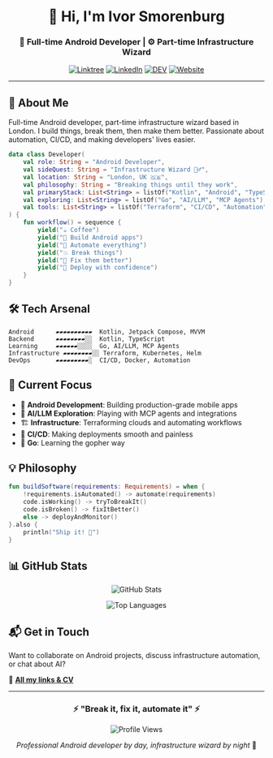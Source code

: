 <div align="center">

# 👋 Hi, I'm Ivor Smorenburg

### 🤖 Full-time Android Developer | ⚙️ Part-time Infrastructure Wizard

[![Linktree](https://img.shields.io/badge/Linktree-39E09B?style=for-the-badge&logo=linktree&logoColor=white)](https://linktr.ee/yourusername)
[![LinkedIn](https://img.shields.io/badge/LinkedIn-0077B5?style=for-the-badge&logo=linkedin&logoColor=white)](https://linkedin.com/in/ivorsmorenburg)
[![DEV](https://img.shields.io/badge/dev.to-0A0A0A?style=for-the-badge&logo=devdotto&logoColor=white)](https://dev.to/ivorsmorenburg)
[![Website](https://img.shields.io/badge/Website-FF5722?style=for-the-badge&logo=google-chrome&logoColor=white)](https://www.smorenburg.me)

</div>

---

## 🚀 About Me

Full-time Android developer, part-time infrastructure wizard based in London. I build things, break them, then make them better. Passionate about automation, CI/CD, and making developers' lives easier.
```kotlin
data class Developer(
    val role: String = "Android Developer",
    val sideQuest: String = "Infrastructure Wizard 🧙‍♂️",
    val location: String = "London, UK 🇬🇧",
    val philosophy: String = "Breaking things until they work",
    val primaryStack: List<String> = listOf("Kotlin", "Android", "TypeScript"),
    val exploring: List<String> = listOf("Go", "AI/LLM", "MCP Agents"),
    val tools: List<String> = listOf("Terraform", "CI/CD", "Automation")
) {
    fun workflow() = sequence {
        yield("☕ Coffee")
        yield("📱 Build Android apps")
        yield("🔧 Automate everything")
        yield("💥 Break things")
        yield("🔨 Fix them better")
        yield("🚀 Deploy with confidence")
    }
}
```

## 🛠️ Tech Arsenal
```text
Android      ▰▰▰▰▰▰▰▰▰▰  Kotlin, Jetpack Compose, MVVM
Backend      ▰▰▰▰▰▰▰▰░░  Kotlin, TypeScript
Learning     ▰▰▰▰▰▰░░░░  Go, AI/LLM, MCP Agents
Infrastructure ▰▰▰▰▰▰▰▰░░ Terraform, Kubernetes, Helm
DevOps       ▰▰▰▰▰▰▰▰▰░  CI/CD, Docker, Automation
```

## 🎯 Current Focus

- 📱 **Android Development**: Building production-grade mobile apps
- 🤖 **AI/LLM Exploration**: Playing with MCP agents and integrations
- 🏗️ **Infrastructure**: Terraforming clouds and automating workflows
- 🔄 **CI/CD**: Making deployments smooth and painless
- 🦫 **Go**: Learning the gopher way

## 💡 Philosophy
```kotlin
fun buildSoftware(requirements: Requirements) = when {
    !requirements.isAutomated() -> automate(requirements)
    code.isWorking() -> tryToBreakIt()
    code.isBroken() -> fixItBetter()
    else -> deployAndMonitor()
}.also { 
    println("Ship it! 🚀") 
}
```

## 📊 GitHub Stats

<div align="center">
  
![GitHub Stats](https://github-readme-stats.vercel.app/api?username=ivorsmorenburg&show_icons=true&theme=tokyonight&hide_border=true&include_all_commits=true)

![Top Languages](https://github-readme-stats.vercel.app/api/top-langs/?username=ivorsmorenburg&layout=compact&theme=tokyonight&hide_border=true)

</div>


## 📬 Get in Touch

Want to collaborate on Android projects, discuss infrastructure automation, or chat about AI? 

🔗 **[All my links & CV](https://linktr.ee/ivorsmorenburg)**

---

<div align="center">

### ⚡ "Break it, fix it, automate it" ⚡

![Profile Views](https://komarev.com/ghpvc/?username=ivorsmorenburg&color=blueviolet&style=flat-square)

*Professional Android developer by day, infrastructure wizard by night* 🌙

</div>
